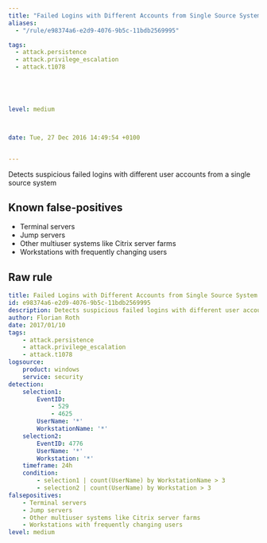 ```yaml
---
title: "Failed Logins with Different Accounts from Single Source System"
aliases:
  - "/rule/e98374a6-e2d9-4076-9b5c-11bdb2569995"

tags:
  - attack.persistence
  - attack.privilege_escalation
  - attack.t1078





level: medium



date: Tue, 27 Dec 2016 14:49:54 +0100


---
```


Detects suspicious failed logins with different user accounts from a single source system

<!--more-->


## Known false-positives

* Terminal servers
* Jump servers
* Other multiuser systems like Citrix server farms
* Workstations with frequently changing users




## Raw rule
```yaml
title: Failed Logins with Different Accounts from Single Source System
id: e98374a6-e2d9-4076-9b5c-11bdb2569995
description: Detects suspicious failed logins with different user accounts from a single source system
author: Florian Roth
date: 2017/01/10
tags:
    - attack.persistence
    - attack.privilege_escalation
    - attack.t1078
logsource:
    product: windows
    service: security
detection:
    selection1:
        EventID:
            - 529
            - 4625
        UserName: '*'
        WorkstationName: '*'
    selection2:
        EventID: 4776
        UserName: '*'
        Workstation: '*'
    timeframe: 24h
    condition:
        - selection1 | count(UserName) by WorkstationName > 3
        - selection2 | count(UserName) by Workstation > 3
falsepositives:
    - Terminal servers
    - Jump servers
    - Other multiuser systems like Citrix server farms
    - Workstations with frequently changing users
level: medium

```
